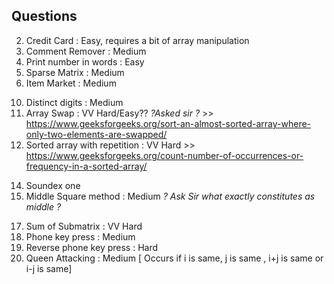 Questions
---------

<!-- 1. 1,2,... : Very Hard -->
2. Credit Card : Easy, requires a bit of array manipulation
3. Comment Remover : Medium
4. Print number in words : Easy
5. Sparse Matrix : Medium
6. Item Market : Medium
<!-- 7. Railkey Cipher : Hard -->
<!-- 8. Prime Factorization : Very Hard -->
<!-- 9. Lucky Digit : Hard -->
10. Distinct digits : Medium
11. Array Swap : VV Hard/Easy?? *?Asked sir ?*  >>                 https://www.geeksforgeeks.org/sort-an-almost-sorted-array-where-only-two-elements-are-swapped/
12. Sorted array with repetition : VV Hard   >>      https://www.geeksforgeeks.org/count-number-of-occurrences-or-frequency-in-a-sorted-array/
<!-- 13. Triplet with min distance : VV Hard >> https://www.geeksforgeeks.org/find-three-closest-elements-from-given-three-sorted-arrays/ -->
14. Soundex one
15. Middle Square method : Medium        *? Ask Sir what exactly constitutes as middle ?*
<!-- 16. Spiral of 1 -> n^2 : Hard             https://www.geeksforgeeks.org/print-a-given-matrix-in-spiral-form/ -->
17. Sum of Submatrix : VV Hard
18. Phone key press : Medium
19. Reverse phone key press : Hard
20. Queen Attacking : Medium [ Occurs if i is same, j is same , i+j is same or i-j is same]
